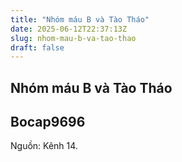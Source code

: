 ```yaml
---
title: "Nhóm máu B và Tào Tháo"
date: 2025-06-12T22:37:13Z
slug: nhom-mau-b-va-tao-thao
draft: false
---
```


## Nhóm máu B và Tào Tháo

## Bocap9696

Nguồn: Kênh 14.
